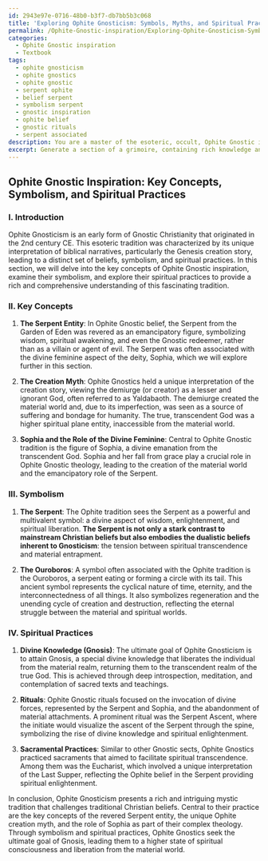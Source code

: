 ```yaml
---
id: 2943e97e-0716-48b0-b3f7-db7bb5b3c068
title: 'Exploring Ophite Gnosticism: Symbols, Myths, and Spiritual Practices'
permalink: /Ophite-Gnostic-inspiration/Exploring-Ophite-Gnosticism-Symbols-Myths-and-Spiritual-Practices/
categories:
  - Ophite Gnostic inspiration
  - Textbook
tags:
  - ophite gnosticism
  - ophite gnostics
  - ophite gnostic
  - serpent ophite
  - belief serpent
  - symbolism serpent
  - gnostic inspiration
  - ophite belief
  - gnostic rituals
  - serpent associated
description: You are a master of the esoteric, occult, Ophite Gnostic inspiration and education, you have written many textbooks on the subject in ways that provide students with rich and deep understanding of the subject. You are being asked to write textbook-like sections on a topic and you do it with full context, explainability, and reliability in accuracy to the true facts of the topic at hand, in a textbook style that a student would easily be able to learn from, in a rich, engaging, and contextual way. Always include relevant context (such as formulas and history), related concepts, and in a way that someone can gain deep insights from.
excerpt: Generate a section of a grimoire, containing rich knowledge and understanding on the topic of Ophite Gnostic inspiration, specially focused on its key concepts, symbolism, and spiritual practices. Include insights into their beliefs about the serpent entity, the creation myth, the role of Sophia within the Ophite tradition, and any rituals or practices that are unique to this particular form of Gnosticism. Provide clear explanations that allow students to gain a deep and valuable understanding of this esoteric tradition.
---
```


## Ophite Gnostic Inspiration: Key Concepts, Symbolism, and Spiritual Practices

### I. Introduction

Ophite Gnosticism is an early form of Gnostic Christianity that originated in the 2nd century CE. This esoteric tradition was characterized by its unique interpretation of biblical narratives, particularly the Genesis creation story, leading to a distinct set of beliefs, symbolism, and spiritual practices. In this section, we will delve into the key concepts of Ophite Gnostic inspiration, examine their symbolism, and explore their spiritual practices to provide a rich and comprehensive understanding of this fascinating tradition.

### II. Key Concepts

1. ****The Serpent Entity****: In Ophite Gnostic belief, the Serpent from the Garden of Eden was revered as an emancipatory figure, symbolizing wisdom, spiritual awakening, and even the Gnostic redeemer, rather than as a villain or agent of evil. The Serpent was often associated with the divine feminine aspect of the deity, Sophia, which we will explore further in this section.

2. ****The Creation Myth****: Ophite Gnostics held a unique interpretation of the creation story, viewing the demiurge (or creator) as a lesser and ignorant God, often referred to as Yaldabaoth. The demiurge created the material world and, due to its imperfection, was seen as a source of suffering and bondage for humanity. The true, transcendent God was a higher spiritual plane entity, inaccessible from the material world.

3. ****Sophia and the Role of the Divine Feminine****: Central to Ophite Gnostic tradition is the figure of Sophia, a divine emanation from the transcendent God. Sophia and her fall from grace play a crucial role in Ophite Gnostic theology, leading to the creation of the material world and the emancipatory role of the Serpent.

### III. Symbolism

1. ****The Serpent****: The Ophite tradition sees the Serpent as a powerful and multivalent symbol: a divine aspect of wisdom, enlightenment, and spiritual liberation. ****The Serpent is not only a stark contrast to mainstream Christian beliefs but also embodies the dualistic beliefs inherent to Gnosticism****: the tension between spiritual transcendence and material entrapment.

2. ****The Ouroboros****: A symbol often associated with the Ophite tradition is the Ouroboros, a serpent eating or forming a circle with its tail. This ancient symbol represents the cyclical nature of time, eternity, and the interconnectedness of all things. It also symbolizes regeneration and the unending cycle of creation and destruction, reflecting the eternal struggle between the material and spiritual worlds.

### IV. Spiritual Practices

1. ****Divine Knowledge (Gnosis)****: The ultimate goal of Ophite Gnosticism is to attain Gnosis, a special divine knowledge that liberates the individual from the material realm, returning them to the transcendent realm of the true God. This is achieved through deep introspection, meditation, and contemplation of sacred texts and teachings.

2. ****Rituals****: Ophite Gnostic rituals focused on the invocation of divine forces, represented by the Serpent and Sophia, and the abandonment of material attachments. A prominent ritual was the Serpent Ascent, where the initiate would visualize the ascent of the Serpent through the spine, symbolizing the rise of divine knowledge and spiritual enlightenment.

3. ****Sacramental Practices****: Similar to other Gnostic sects, Ophite Gnostics practiced sacraments that aimed to facilitate spiritual transcendence. Among them was the Eucharist, which involved a unique interpretation of the Last Supper, reflecting the Ophite belief in the Serpent providing spiritual enlightenment.

In conclusion, Ophite Gnosticism presents a rich and intriguing mystic tradition that challenges traditional Christian beliefs. Central to their practice are the key concepts of the revered Serpent entity, the unique Ophite creation myth, and the role of Sophia as part of their complex theology. Through symbolism and spiritual practices, Ophite Gnostics seek the ultimate goal of Gnosis, leading them to a higher state of spiritual consciousness and liberation from the material world.
